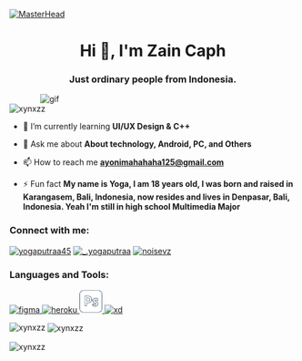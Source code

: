 [![MasterHead](https://user-images.githubusercontent.com/98217943/155867170-a151519a-d685-44ea-a0dd-baaa4ab5b084.gif)](https://zaincaph.my.id)
<h1 align="center">Hi 👋, I'm Zain Caph</h1>
<h3 align="center">Just ordinary people from Indonesia.</h3>
<img align="right" alt="gif" width="450" src="https://i.pinimg.com/originals/b9/e4/96/b9e4960c1476c78043d499d975f86cdb.gif"

<p align="left"> <img src="https://komarev.com/ghpvc/?username=xynxzz&label=Profile%20views&color=0e75b6&style=flat" alt="xynxzz" /> </p>

- 🌱 I’m currently learning **UI/UX Design & C++**

- 💬 Ask me about **About technology, Android, PC, and Others**

- 📫 How to reach me **ayonimahahaha125@gmail.com**

- ⚡ Fun fact **My name is Yoga, I am 18 years old, I was born and raised in Karangasem, Bali, Indonesia, now resides and lives in Denpasar, Bali, Indonesia. Yeah I'm still in high school Multimedia Major**

<h3 align="left">Connect with me:</h3>
<p align="left">
<a href="https://fb.com/yogaputraa45" target="blank"><img align="center" src="https://raw.githubusercontent.com/rahuldkjain/github-profile-readme-generator/master/src/images/icons/Social/facebook.svg" alt="yogaputraa45" height="30" width="40" /></a>
<a href="https://instagram.com/@_.yogaputraa" target="blank"><img align="center" src="https://raw.githubusercontent.com/rahuldkjain/github-profile-readme-generator/master/src/images/icons/Social/instagram.svg" alt="_.yogaputraa" height="30" width="40" /></a>
<a href="https://www.youtube.com/c/noisevz" target="blank"><img align="center" src="https://raw.githubusercontent.com/rahuldkjain/github-profile-readme-generator/master/src/images/icons/Social/youtube.svg" alt="noisevz" height="30" width="40" /></a>
</p>

<h3 align="left">Languages and Tools:</h3>
<p align="left"> <a href="https://www.figma.com/" target="_blank" rel="noreferrer"> <img src="https://www.vectorlogo.zone/logos/figma/figma-icon.svg" alt="figma" width="40" height="40"/> </a> <a href="https://heroku.com" target="_blank" rel="noreferrer"> <img src="https://www.vectorlogo.zone/logos/heroku/heroku-icon.svg" alt="heroku" width="40" height="40"/> </a> <a href="https://www.photoshop.com/en" target="_blank" rel="noreferrer"> <img src="https://raw.githubusercontent.com/devicons/devicon/master/icons/photoshop/photoshop-line.svg" alt="photoshop" width="40" height="40"/> </a> <a href="https://www.adobe.com/products/xd.html" target="_blank" rel="noreferrer"> <img src="https://cdn.worldvectorlogo.com/logos/adobe-xd.svg" alt="xd" width="40" height="40"/> </a> </p>

<p><img align="left" src="https://github-readme-stats.vercel.app/api/top-langs?username=xynxzz&show_icons=true&locale=en&layout=compact" alt="xynxzz" /></p>

<p>&nbsp;<img align="center" src="https://github-readme-stats.vercel.app/api?username=xynxzz&show_icons=true&locale=en" alt="xynxzz" /></p>

<p><img align="center" src="https://github-readme-streak-stats.herokuapp.com/?user=xynxzz&" alt="xynxzz" /></p>
